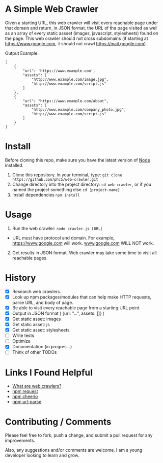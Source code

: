 # A Simple Web Crawler

Given a starting URL, this web crawler will visit every reachable page under that domain and return, in JSON format, the URL of the page visited as well as an array of every static assset (images, javascript, stylesheets) found on the page. This web crawler should not cross subdomains (if starting at https://www.google.com, it should not crawl https://mail.google.com).



Output Example:
```
[
	{
		"url": 'https://www.example.com',
		"assets": [
			"http://www.example.com/image.jpg",
			"http://www.example.com/script.js"
		]
	},
	{
		"url": "https://www.example.com/about",
		"assets": [
			"http://www.example.com/company_photo.jpg",
			"http://www.example.com/script.js"
		]
	}
]
``` 

# Install

Before cloning this repo, make sure you have the latest version of <a href="http://nodejs.org/en/download/" target="_blank">Node</a> installed. 

1. Clone this repository. In your terminal, type: `git clone https://github.com/phc5/web-crawler.git`
2. Change directory into the project directory: `cd web-crawler`, or if you named the project something else `cd [project-name]`
3. Install dependencies `npm install`

# Usage

1. Run the web crawler: `node crawler.js [URL]`
  * URL must have protocol and domain. For example, https://www.google.com will work. www.google.com WILL NOT work.
2. Get results in JSON format. Web crawler may take some time to visit all reachable pages. 

# History

- [x] Research web crawlers.
- [x] Look up npm packages/modules that can help make HTTP requests, parse URL, and body of page.
- [x] Be able to visit every reachable page from a starting URL point
- [x] Output in JSON format ( {url: "...", assets: []} )
- [x] Get static asset: images 
- [x] Get static asset: js
- [x] Get static asset: stylesheets
- [ ] Write tests
- [ ] Optimize
- [x] Documentation (in progres...)
- [ ] Think of other TODOs

# Links I Found Helpful

- [What are web crawlers?](https://en.wikipedia.org/wiki/Web_crawler)
- [npm request](https://www.npmjs.com/package/request)
- [npm cheerio](https://www.npmjs.com/package/cheerio)
- [npm url-parse](https://www.npmjs.com/package/url-parse)

# Contributing / Comments

Please feel free to fork, push a change, and submit a pull request for any improvements. 

Also, any suggestions and/or comments are welcome. I am a young developer looking to learn and grow. 
